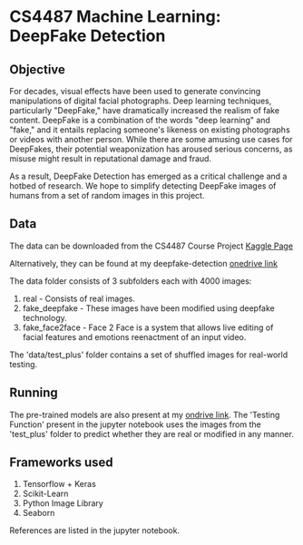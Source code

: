 # CS4487 Machine Learning: DeepFake Detection

## Objective
For decades, visual effects have been used to generate convincing manipulations of digital facial photographs. Deep learning techniques, particularly "DeepFake," have dramatically increased the realism of fake content. DeepFake is a combination of the words "deep learning" and "fake," and it entails replacing someone's likeness on existing photographs or videos with another person.
While there are some amusing use cases for DeepFakes, their potential weaponization has aroused serious concerns, as misuse might result in reputational damage and fraud.

As a result, DeepFake Detection has emerged as a critical challenge and a hotbed of research. We hope to simplify detecting DeepFake images of humans from a set of random images in this project.

## Data
The data can be downloaded from the CS4487 Course Project [Kaggle Page](https://www.kaggle.com/c/cs4487-course-project)

Alternatively, they can be found at my deepfake-detection [onedrive link](https://portland-my.sharepoint.com/:f:/g/personal/rmohan2-c_my_cityu_edu_hk/EtpgD4ajLjVMltGRfXvDSkMB8DGhyl3-zZRu0m2bbDt7rw?e=R6loEM)

The data folder consists of 3 subfolders each with 4000 images:
<ol>
    <li>real - Consists of real images.</li>
    <li>fake_deepfake - These images have been modified using deepfake technology.</li>
    <li>fake_face2face - Face 2 Face is a system that allows live editing of facial features and emotions reenactment of an input video.</li>
</ol>

The 'data/test_plus' folder contains a set of shuffled images for real-world testing.

## Running
The pre-trained models are also present at my [ondrive link](https://portland-my.sharepoint.com/:f:/g/personal/rmohan2-c_my_cityu_edu_hk/EtpgD4ajLjVMltGRfXvDSkMB8DGhyl3-zZRu0m2bbDt7rw?e=R6loEM). The 'Testing Function' present in the jupyter notebook uses the images from the 'test_plus' folder to predict whether they are real or modified in any manner. 

## Frameworks used
<ol>
    <li>Tensorflow + Keras</li>
    <li>Scikit-Learn</li>
    <li>Python Image Library</li>
    <li>Seaborn</li>
</ol>

References are listed in the jupyter notebook.